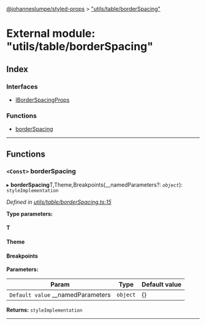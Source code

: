 [@johanneslumpe/styled-props](../README.md) > ["utils/table/borderSpacing"](../modules/_utils_table_borderspacing_.md)

# External module: "utils/table/borderSpacing"

## Index

### Interfaces

* [IBorderSpacingProps](../interfaces/_utils_table_borderspacing_.iborderspacingprops.md)

### Functions

* [borderSpacing](_utils_table_borderspacing_.md#borderspacing)

---

## Functions

<a id="borderspacing"></a>

### `<Const>` borderSpacing

▸ **borderSpacing**T,Theme,Breakpoints(__namedParameters?: *`object`*): `styleImplementation`

*Defined in [utils/table/borderSpacing.ts:15](https://github.com/johanneslumpe/styled-props/blob/3abf398/src/utils/table/borderSpacing.ts#L15)*

**Type parameters:**

#### T 
#### Theme 
#### Breakpoints 
**Parameters:**

| Param | Type | Default value |
| ------ | ------ | ------ |
| `Default value` __namedParameters | `object` |  {} |

**Returns:** `styleImplementation`

___

